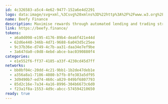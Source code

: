 ```yaml
---
id: 4c326583-a5c4-4e62-9477-152a6e4d2291
logo: data:image/svg+xml,%3Csvg%20xmlns%3D%22http%3A%2F%2Fwww.w3.org%2F2000%2Fsvg%22%20width%3D%2249%22%20height%3D%2249%22%20fill%3D%22none%22%3E%3Cpath%20fill%3D%22%23C4BAAE%22%20d%3D%22M.383%2024.894v-1.078c.113-.783.164-1.574.206-2.354C1.345%2014.829%204.5%209.539%209.654%205.397A22.083%2022.083%200%200%201%2020.527.605c6.638-.934%2012.794.297%2018.203%204.412%204.389%203.351%207.481%207.632%208.909%2013.008a24.49%2024.49%200%200%201%20.702%208.261C48.05%2030.09%2047%2033.652%2044.93%2036.862c-3.648%205.663-8.657%209.543-15.324%2010.87-9.496%201.891-17.493-.863-23.793-8.276a22.291%2022.291%200%200%201-5.036-10.88c-.077-.44-.127-.878-.188-1.319l-.206-2.364Zm45.387-.63a15.491%2015.491%200%200%200-.269-3.903%2020.532%2020.532%200%200%200-2.405-6.594%2023.047%2023.047%200%200%200-5.592-6.406%2020.04%2020.04%200%200%200-7.088-3.646%2017.857%2017.857%200%200%200-4.679-.756c-.38%200-.755-.126-1.136-.073a8.428%208.428%200%200%201-1.38.076c-.562.007-1.123.06-1.677.161a22.11%2022.11%200%200%200-5.945%201.69A21.438%2021.438%200%200%200%204.553%2016.32a21.031%2021.031%200%200%200-1.31%2011.054%2020.723%2020.723%200%200%200%201.617%205.721c1.566%203.49%203.994%206.315%207.03%208.597%203.621%202.72%207.771%203.943%2012.27%204.046.683.015%201.36-.038%202.043-.09a20.92%2020.92%200%200%200%202.56-.338%2019.867%2019.867%200%200%200%205.973-2.19%2022.499%2022.499%200%200%200%207.318-6.618%2019.461%2019.461%200%200%200%202.732-5.421%2018.934%2018.934%200%200%200%20.984-6.817Z%22%2F%3E%3Cpath%20fill%3D%22%23F6EEE4%22%20d%3D%22M45.77%2024.264a18.935%2018.935%200%200%201-.987%206.817%2019.46%2019.46%200%200%201-2.732%205.42%2022.515%2022.515%200%200%201-7.317%206.616%2019.869%2019.869%200%200%201-5.973%202.19c-.846.162-1.701.272-2.56.328-.683.053-1.36.106-2.043.09-4.5-.103-8.65-1.327-12.27-4.046-3.037-2.269-5.462-5.094-7.03-8.584a20.722%2020.722%200%200%201-1.617-5.72%2021.032%2021.032%200%200%201%201.31-11.054A21.448%2021.448%200%200%201%2015.598%204.804a22.226%2022.226%200%200%201%205.935-1.69c.554-.1%201.115-.154%201.677-.16.462.012.923-.013%201.38-.076.368-.053.756.068%201.136.073%201.586.043%203.16.297%204.678.755a20.04%2020.04%200%200%201%207.099%203.654%2023.005%2023.005%200%200%201%205.592%206.413%2020.532%2020.532%200%200%201%202.405%206.595%2015.43%2015.43%200%200%201%20.27%203.895Zm-28.99-8.936h-4.708c-1.06%200-1.556.503-1.587%201.546a4.21%204.21%200%200%200%20.323%201.705%207.446%207.446%200%200%200%201.835%202.734c.63.594%201.264%201.182%201.901%201.763a2.195%202.195%200%200%201%20.756%201.762c-.038%202.294%200%204.59%200%206.887-.01.443.017.886.083%201.325a6.8%206.8%200%200%200%206.673%205.688c1.39.018%202.77%200%204.167%200a6.95%206.95%200%200%200%201.614-.184%206.786%206.786%200%200%200%205.25-6.547c.023-2.498.018-4.995%200-7.49a1.606%201.606%200%200%201%20.436-1.15c.204-.22.428-.427.65-.629a23.073%2023.073%200%200%200%202.15-2.117%206.719%206.719%200%200%200%201.42-2.77c.12-.45.145-.918.073-1.377a1.3%201.3%200%200%200-1.047-1.106%202.776%202.776%200%200%200-.66-.05h-3.442c-.151%200-.325.063-.464-.108v-1.373a4.678%204.678%200%200%200-.123-1.138c-.35-1.292-1.556-2.128-3.022-2.105a2.934%202.934%200%200%200-2.84%202.193c-.076.354-.11.716-.103%201.078.03.485.013.971-.048%201.453h-1.591c-.544.038-1.09.02-1.63-.053v-1.84a2.695%202.695%200%200%200-.755-1.862%203.138%203.138%200%200%200-3.495-.755c-1.118.43-1.798%201.445-1.82%202.735-.003.571.004%201.133.004%201.785Z%22%2F%3E%3Cpath%20fill%3D%22%23030202%22%20d%3D%22M16.78%2015.328v-1.763c.023-1.289.703-2.304%201.82-2.734a3.138%203.138%200%200%201%203.496.755c.482.5.753%201.166.755%201.86v1.842c.557.113%201.096.037%201.63.052.533.015%201.04%200%201.59%200a7.72%207.72%200%200%200%20.046-1.45%204.713%204.713%200%200%201%20.104-1.078%202.933%202.933%200%200%201%202.84-2.193c1.47-.022%202.677.813%203.021%202.105.088.373.13.755.124%201.138v1.373c.138.17.312.108.463.108h3.442c.221-.01.443.007.66.05a1.3%201.3%200%200%201%201.047%201.106%203.35%203.35%200%200%201-.072%201.377%206.718%206.718%200%200%201-1.42%202.77%2023.06%2023.06%200%200%201-2.151%202.118%209.899%209.899%200%200%200-.65.63%201.603%201.603%200%200%200-.435%201.147c.015%202.496.02%204.994%200%207.491a6.787%206.787%200%200%201-5.26%206.552%206.95%206.95%200%200%201-1.615.184c-1.39%200-2.77.018-4.167%200a6.798%206.798%200%200%201-6.668-5.723%207.764%207.764%200%200%201-.083-1.325c0-2.296-.04-4.593%200-6.887a2.194%202.194%200%200%200-.755-1.762l-1.901-1.763a7.454%207.454%200%200%201-1.833-2.73%204.212%204.212%200%200%201-.323-1.704c.03-1.037.527-1.536%201.587-1.546h4.708Zm4.722%202.989a.483.483%200%200%200-.39-.099h-4.588c-.74%200-1.033.34-.912%201.068.092.622.378%201.2.818%201.65.338.342.675.69%201.035%201.007a2.016%202.016%200%200%201%20.703%201.654c-.03%201.387%200%202.77%200%204.165v4.046l-.001.092a3.974%203.974%200%200%200%203.871%203.955h.252c1.367-.05%202.734%200%204.104-.018a3.895%203.895%200%200%200%203.55-2.465c.393-.984.268-2.014.252-2.971-5.673-2.125-8.694-6.056-8.694-12.084Zm7.201%208.838c.708%200%201.29-.582%201.29-1.29%200-.706-.582-1.288-1.29-1.288-.707%200-1.289.581-1.289%201.289%200%20.707.582%201.289%201.29%201.289ZM30.17%2015.32c0-.652.025-1.259%200-1.89-.025-.49-.37-.756-.9-.789-.609-.035-1.034.207-1.087.71a9.529%209.529%200%200%200%200%201.97h1.987Zm-9.42%200c.03-.058.063-.09.063-.126%200-.478.022-.959.022-1.437a1.947%201.947%200%200%200-.055-.481c-.123-.459-.521-.693-1.078-.647-.503.04-.85.327-.87.81-.029.617%200%201.234%200%201.876l1.918.005Z%22%2F%3E%3Cpath%20fill%3D%22%23F6EEE4%22%20d%3D%22M21.502%2018.317c0%206.028%203.021%209.959%208.682%2012.086%200%20.967.133%201.987-.252%202.972a3.895%203.895%200%200%201-3.55%202.465c-1.37.02-2.738-.033-4.105.017-2.164.09-4.02-1.613-4.114-3.777v-4.323c0-1.388-.02-2.77%200-4.165a2.015%202.015%200%200%200-.703-1.654c-.36-.323-.697-.67-1.035-1.008a2.981%202.981%200%200%201-.818-1.649c-.12-.727.171-1.065.912-1.067h4.585a.48.48%200%200%201%20.398.103Zm.503%207.569v-.027c0-.706-.58-1.287-1.286-1.287-.706%200-1.287.58-1.287%201.287%200%20.694.562%201.27%201.256%201.286.69.03%201.283-.514%201.312-1.204v-.055h.005Zm6.698%201.27a1.296%201.296%200%200%201-1.289-1.29c0-.707.582-1.29%201.29-1.29.707%200%201.288.582%201.288%201.29%200%20.707-.581%201.29-1.289%201.29Zm1.466-11.843h-1.99a9.529%209.529%200%200%201%200-1.97c.053-.503.479-.755%201.088-.71.53.03.874.3.9.789.027.62.002%201.241.002%201.89Zm-9.42.002h-1.926c0-.642-.02-1.259%200-1.876.02-.483.357-.77.87-.81.557-.046.955.188%201.078.647.039.155.057.315.056.476%200%20.478%200%20.959-.023%201.437.008.036-.025.068-.055.126Z%22%2F%3E%3Cpath%20fill%3D%22%23030202%22%20d%3D%22M22%2025.886a1.292%201.292%200%200%201-1.286%201.267c-.706%200-1.287-.581-1.287-1.287s.58-1.287%201.287-1.287h.027c.684%200%201.248.556%201.26%201.239v.068Z%22%2F%3E%3C%2Fsvg%3E
name: Beefy Finance
description: Maximise rewards through automated lending and trading strategies.
link: https://beefy.finance/
tokens:
  - a6a0d098-e195-4176-89b4-dea6f421e44d
  - 62d6e448-346b-4d71-9688-6a043d5c25ee
  - 9c37b36e-d749-4c7b-aa31-daa34e7ef9be
  - 3a647da0-c0d8-4ebd-abce-bac0390880f4
categories:
  - e1e552f6-ff37-4185-a33f-4230cd45d7ff
networks:
  - bb0bf04c-20dd-4c21-9bb1-1b2de47deb1e
  - a356a8a1-7186-4080-b7fb-8fe383a5df95
  - 3d9490b7-ed74-460c-a829-049bf6807793
  - 85d2c16e-7a34-4a16-8996-304b6673c6d0
  - f23a1f8a-1553-4d9c-abcc-574594210650
ready: true
---
```

